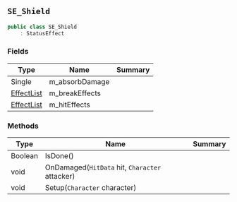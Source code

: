 ## `SE_Shield`

```csharp
public class SE_Shield
    : StatusEffect

```

### Fields

| Type | Name | Summary | 
| --- | --- | --- | 
| Single | m_absorbDamage |  | 
| [EffectList](./EffectList.md) | m_breakEffects |  | 
| [EffectList](./EffectList.md) | m_hitEffects |  | 


### Methods

| Type | Name | Summary | 
| --- | --- | --- | 
| Boolean | IsDone() |  | 
| void | OnDamaged(`HitData` hit, `Character` attacker) |  | 
| void | Setup(`Character` character) |  | 


